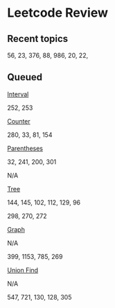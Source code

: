 # Leetcode Review

## Recent topics

56, 23, 376, 88, 986, 20, 22,

## Queued 

<u>Interval</u>



252, 253

<u>Counter</u>



280, 33, 81, 154

<u>Parentheses</u>

 32, 241, 200, 301

N/A

<u>Tree</u>

144, 145, 102, 112, 129, 96

298, 270, 272

<u>Graph</u>

N/A

399, 1153, 785, 269

<u>Union Find</u>

N/A

547, 721, 130, 128, 305
